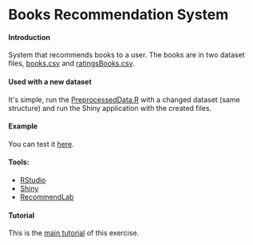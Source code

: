 # Books Recommendation System

#### Introduction

System that recommends books to a user. The books are in two dataset files, [books.csv](https://github.com/KevMCh/BookRecommendationSystem/blob/master/dataset/books.csv) and [ratingsBooks.csv](https://github.com/KevMCh/BookRecommendationSystem/blob/master/dataset/ratingsBooks.csv).

#### Used with a new dataset

It's simple, run the [PreprocessedData.R](https://github.com/KevMCh/BookRecommendationSystem/blob/master/PreprocessedData.R) with a changed dataset (same structure) and run the Shiny application with the created files.

#### Example

You can test it [here](https://kevmch.shinyapps.io/BooksRecommendationSystem).

#### Tools:
  * [RStudio](https://www.rstudio.com/)
  * [Shiny](https://shiny.rstudio.com/)
  * [RecommendLab](https://cran.r-project.org/web/packages/recommenderlab/index.html)

#### Tutorial

This is the [main tutorial](https://rpubs.com/jeknov/movieRec) of this exercise.

